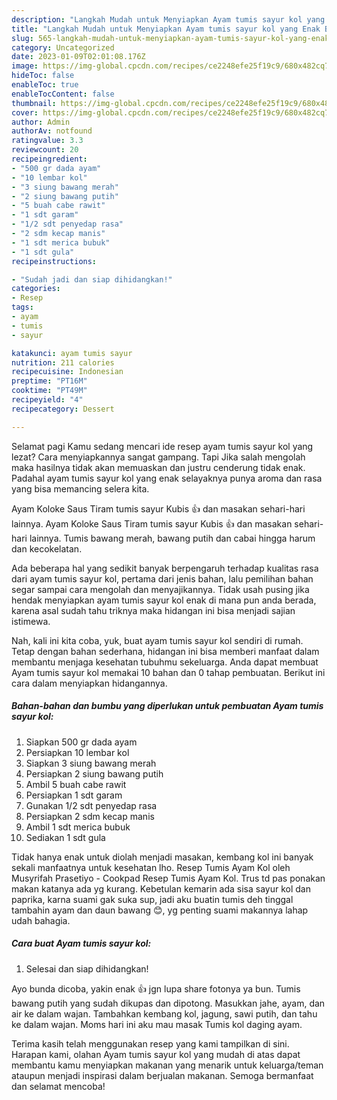 ```yaml
---
description: "Langkah Mudah untuk Menyiapkan Ayam tumis sayur kol yang Enak Banget"
title: "Langkah Mudah untuk Menyiapkan Ayam tumis sayur kol yang Enak Banget"
slug: 565-langkah-mudah-untuk-menyiapkan-ayam-tumis-sayur-kol-yang-enak-banget
category: Uncategorized
date: 2023-01-09T02:01:08.176Z
image: https://img-global.cpcdn.com/recipes/ce2248efe25f19c9/680x482cq70/ayam-tumis-sayur-kol-foto-resep-utama.jpg
hideToc: false
enableToc: true
enableTocContent: false
thumbnail: https://img-global.cpcdn.com/recipes/ce2248efe25f19c9/680x482cq70/ayam-tumis-sayur-kol-foto-resep-utama.jpg
cover: https://img-global.cpcdn.com/recipes/ce2248efe25f19c9/680x482cq70/ayam-tumis-sayur-kol-foto-resep-utama.jpg
author: Admin
authorAv: notfound
ratingvalue: 3.3
reviewcount: 20
recipeingredient:
- "500 gr dada ayam"
- "10 lembar kol"
- "3 siung bawang merah"
- "2 siung bawang putih"
- "5 buah cabe rawit"
- "1 sdt garam"
- "1/2 sdt penyedap rasa"
- "2 sdm kecap manis"
- "1 sdt merica bubuk"
- "1 sdt gula"
recipeinstructions:

- "Sudah jadi dan siap dihidangkan!"
categories:
- Resep
tags:
- ayam
- tumis
- sayur

katakunci: ayam tumis sayur 
nutrition: 211 calories
recipecuisine: Indonesian
preptime: "PT16M"
cooktime: "PT49M"
recipeyield: "4"
recipecategory: Dessert

---
```



Selamat pagi Kamu sedang mencari ide resep ayam tumis sayur kol yang lezat? Cara menyiapkannya sangat gampang. Tapi Jika salah mengolah maka hasilnya tidak akan memuaskan dan justru cenderung tidak enak. Padahal ayam tumis sayur kol yang enak selayaknya punya aroma dan rasa yang bisa memancing selera kita.


Ayam Koloke Saus Tiram tumis sayur Kubis 👍 dan masakan sehari-hari lainnya. Ayam Koloke Saus Tiram tumis sayur Kubis 👍 dan masakan sehari-hari lainnya. Tumis bawang merah, bawang putih dan cabai hingga harum dan kecokelatan.

Ada beberapa hal yang sedikit banyak berpengaruh terhadap kualitas rasa dari ayam tumis sayur kol, pertama dari jenis bahan, lalu pemilihan bahan segar sampai cara mengolah dan menyajikannya. Tidak usah pusing jika hendak menyiapkan ayam tumis sayur kol enak di mana pun anda berada, karena asal sudah tahu triknya maka hidangan ini bisa menjadi sajian istimewa.


Nah, kali ini kita coba, yuk, buat ayam tumis sayur kol sendiri di rumah. Tetap dengan bahan sederhana, hidangan ini bisa memberi manfaat dalam membantu menjaga kesehatan tubuhmu sekeluarga. Anda dapat membuat Ayam tumis sayur kol memakai 10 bahan dan 0 tahap pembuatan. Berikut ini cara dalam menyiapkan hidangannya.

<!--inarticleads1-->

##### Bahan-bahan dan bumbu yang diperlukan untuk pembuatan Ayam tumis sayur kol:

1. Siapkan 500 gr dada ayam
1. Persiapkan 10 lembar kol
1. Siapkan 3 siung bawang merah
1. Persiapkan 2 siung bawang putih
1. Ambil 5 buah cabe rawit
1. Persiapkan 1 sdt garam
1. Gunakan 1/2 sdt penyedap rasa
1. Persiapkan 2 sdm kecap manis
1. Ambil 1 sdt merica bubuk
1. Sediakan 1 sdt gula


Tidak hanya enak untuk diolah menjadi masakan, kembang kol ini banyak sekali manfaatnya untuk kesehatan lho. Resep Tumis Ayam Kol oleh Musyrifah Prasetiyo - Cookpad Resep Tumis Ayam Kol. Trus td pas ponakan makan katanya ada yg kurang. Kebetulan kemarin ada sisa sayur kol dan paprika, karna suami gak suka sup, jadi aku buatin tumis deh tinggal tambahin ayam dan daun bawang 😊, yg penting suami makannya lahap udah bahagia. 

<!--inarticleads2-->

##### Cara buat Ayam tumis sayur kol:


1. Selesai dan siap dihidangkan!

Ayo bunda dicoba, yakin enak 👍 jgn lupa share fotonya ya bun. Tumis bawang putih yang sudah dikupas dan dipotong. Masukkan jahe, ayam, dan air ke dalam wajan. Tambahkan kembang kol, jagung, sawi putih, dan tahu ke dalam wajan. Moms hari ini aku mau masak Tumis kol daging ayam. 

Terima kasih telah menggunakan resep yang kami tampilkan di sini. Harapan kami, olahan Ayam tumis sayur kol yang mudah di atas dapat membantu kamu menyiapkan makanan yang menarik untuk keluarga/teman ataupun menjadi inspirasi dalam berjualan makanan. Semoga bermanfaat dan selamat mencoba!
